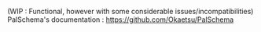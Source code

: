 (WIP : Functional, however with some considerable issues/incompatibilities)
PalSchema's documentation : https://github.com/Okaetsu/PalSchema
